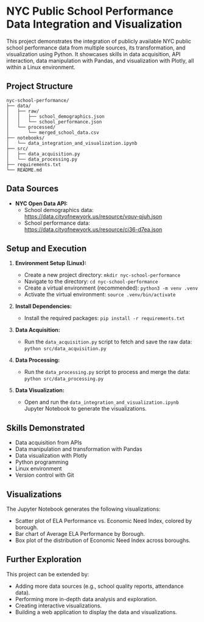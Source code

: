 # NYC Public School Performance Data Integration and Visualization

This project demonstrates the integration of publicly available NYC public school performance data from multiple sources, its transformation, and visualization using Python. It showcases skills in data acquisition, API interaction, data manipulation with Pandas, and visualization with Plotly, all within a Linux environment.

## Project Structure
````
nyc-school-performance/
├── data/
│   ├── raw/
│   │   ├── school_demographics.json
│   │   └── school_performance.json
│   └── processed/
│       └── merged_school_data.csv
├── notebooks/
│   └── data_integration_and_visualization.ipynb
├── src/
│   ├── data_acquisition.py
│   └── data_processing.py
├── requirements.txt
└── README.md
````

## Data Sources

- **NYC Open Data API:**
    - School demographics data: https://data.cityofnewyork.us/resource/vquv-pjuh.json
    - School performance data: https://data.cityofnewyork.us/resource/ci36-d7ea.json

## Setup and Execution

1. **Environment Setup (Linux):**
    - Create a new project directory: `mkdir nyc-school-performance`
    - Navigate to the directory: `cd nyc-school-performance`
    - Create a virtual environment (recommended): `python3 -m venv .venv`
    - Activate the virtual environment: `source .venv/bin/activate`

2. **Install Dependencies:**
    - Install the required packages: `pip install -r requirements.txt`

3. **Data Acquisition:**
    - Run the `data_acquisition.py` script to fetch and save the raw data: `python src/data_acquisition.py`

4. **Data Processing:**
    - Run the `data_processing.py` script to process and merge the data: `python src/data_processing.py`

5. **Data Visualization:**
    - Open and run the `data_integration_and_visualization.ipynb` Jupyter Notebook to generate the visualizations.

## Skills Demonstrated

- Data acquisition from APIs
- Data manipulation and transformation with Pandas
- Data visualization with Plotly
- Python programming
- Linux environment
- Version control with Git

## Visualizations

The Jupyter Notebook generates the following visualizations:

- Scatter plot of ELA Performance vs. Economic Need Index, colored by borough.
- Bar chart of Average ELA Performance by Borough.
- Box plot of the distribution of Economic Need Index across boroughs.

## Further Exploration

This project can be extended by:

- Adding more data sources (e.g., school quality reports, attendance data).
- Performing more in-depth data analysis and exploration.
- Creating interactive visualizations.
- Building a web application to display the data and visualizations.
